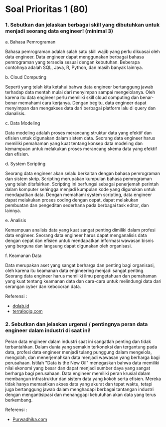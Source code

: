 # Soal Prioritas 1 (80)

### 1. Sebutkan dan jelaskan berbagai skill yang dibutuhkan untuk menjadi seorang data engineer! (minimal 3)

a. Bahasa Pemrograman

Bahasa pemrograman adalah salah satu skill wajib yang perlu dikuasai oleh data engineer. Data engineer dapat menggunakan berbagai bahasa pemrograman yang tersedia sesuai dengan kebutuhan. Beberapa contohnya adalah SQL, Java, R, Python, dan masih banyak lainnya.

b. Cloud Computing

Seperti yang telah kita ketahui bahwa data engineer bertanggung jawab terhadap data mentah mulai dari menyimpan sampai mengelolanya. Oleh karena itu data engineer perlu memiliki skill cloud computing dan benar-benar memahami cara kerjanya. Dengan begitu, data engineer dapat menyimpan dan mengakses data dari berbagai platform lalu di query dan dianalisis.

c. Data Modeling

Data modeling adalah proses merancang struktur data yang efektif dan efisien untuk digunakan dalam sistem data. Seorang data engineer harus memiliki pemahaman yang kuat tentang konsep data modeling dan kemampuan untuk melakukan proses merancang skema data yang efektif dan efisien.

d. System Scripting

Seorang data engineer akan selalu berkaitan dengan bahasa pemrograman dan sistem skrip. Scripting merupakan kumpulan bahasa pemrograman yang telah ditafsirkan. Scripting ini berfungsi sebagai penerjemah perintah dalam komputer sehingga menjadi kumpulan kode yang digunakan untuk mendapatkan data. Dengan memahami system scripting, data engineer dapat melakukan proses coding dengan cepat, dapat melakukan pembuatan dan pengeditan sederhana pada berbagai task editor, dan lainnya.

e. Analisis

Kemampuan analisis data yang kuat sangat penting dimiliki dalam profesi data engineer. Seorang data engineer harus dapat menganalisis data dengan cepat dan efisien untuk mendapatkan informasi wawasan bisnis yang berguna dan langsung dapat digunakan oleh organisasi.

f. Keamanan Data

Data merupakan aset yang sangat berharga dan penting bagi organisasi, oleh karena itu keamanan data engineering menjadi sangat penting. Seorang data engineer harus memiliki ilmu pengetahuan dan pemahaman yang kuat tentang keamanan data dan cara-cara untuk melindungi data dari serangan cyber dan kebocoran data.

Referensi : 
-	[dqlab.id](https://dqlab.id/deretan-skill-penting-untuk-siap-jadi-data-engineer)
-	[terralogiq.com](https://terralogiq.com/data-engineering/)

### 2. Sebutkan dan jelaskan urgensi / pentingnya peran data engineer dalam industri di saat ini!

Peran data engineer dalam industri saat ini sangatlah penting dan tidak terbantahkan. Dalam dunia yang semakin terkoneksi dan tergantung pada data, profesi data engineer menjadi tulang punggung dalam mengelola, mengolah, dan menerjemahkan data menjadi wawasan yang berharga bagi perusahaan. Istilah "Data is the New Oil" menegaskan bahwa data memiliki nilai ekonomi yang besar dan dapat menjadi sumber daya yang sangat berharga bagi perusahaan. Data engineer memiliki peran krusial dalam membangun infrastruktur dan sistem data yang kokoh serta efisien. Mereka tidak hanya memastikan akses data yang akurat dan tepat waktu, tetapi juga bertanggung jawab dalam menghadapi berbagai tantangan industri dengan mengantisipasi dan menanggapi kebutuhan akan data yang terus berkembang.

Referensi :

-   [Purwadhika.com](https://purwadhika.com/blog/data-engineer-adalah-profesi-yang-sedang-naik-daun-beneran-gak-sih)

